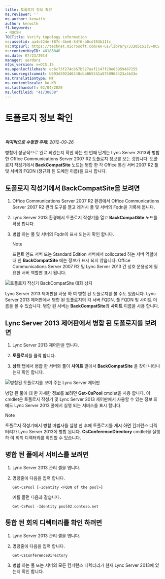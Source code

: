 ```yaml
---
title: 토폴로지 정보 확인
ms.reviewer: ''
ms.author: kenwith
author: kenwith
f1.keywords:
- NOCSH
TOCTitle: Verify topology information
ms:assetid: aa4c424e-f87c-4be6-8df6-a0cd193b11fc
ms:mtpsurl: https://technet.microsoft.com/en-us/library/JJ205151(v=OCS.15)
ms:contentKeyID: 48185046
ms.date: 07/23/2014
manager: serdars
mtps_version: v=OCS.15
ms.openlocfilehash: ec6c73f274cb67b527aaf1147f20e83959487255
ms.sourcegitcommit: b693d5923d6240cbb865241a5750963423a4b33e
ms.translationtype: MT
ms.contentlocale: ko-KR
ms.lasthandoff: 02/04/2020
ms.locfileid: "41730838"
---
```

<div data-xmlns="http://www.w3.org/1999/xhtml">

<div class="topic" data-xmlns="http://www.w3.org/1999/xhtml" data-msxsl="urn:schemas-microsoft-com:xslt" data-cs="http://msdn.microsoft.com/en-us/">

<div data-asp="http://msdn2.microsoft.com/asp">

# <a name="verify-topology-information"></a>토폴로지 정보 확인

</div>

<div id="mainSection">

<div id="mainBody">

<span> </span>

_**마지막으로 수정한 주제:** 2012-09-26_

병합이 성공적으로 완료 되었는지 확인 하는 첫 번째 단계는 Lync Server 2013와 병합 한 Office Communications Server 2007 R2 토폴로지 정보를 보는 것입니다. 토폴로지 작성기에서 **BackCompatSite** 노드는 병합 한 각 Office 통신 서버 2007 R2 풀 및 서버의 FQDN (정규화 된 도메인 이름)을 표시 합니다.

<div>

## <a name="to-view-backcompatsite-in-topology-builder"></a>토폴로지 작성기에서 BackCompatSite을 보려면

1.  Office Communications Server 2007 R2 환경에서 Office Communications Server 2007 R2 관리 도구를 열고 레거시 풀 및 서버의 Fqdn을 기록해 둡니다.

2.  Lync Server 2013 환경에서 토폴로지 작성기를 열고 **BackCompatSite** 노드를 확장 합니다.

3.  병합 하는 풀 및 서버의 Fqdn이 표시 되는지 확인 합니다.
    
    <div>
    

    > [!NOTE]  
    > 프런트 엔드 서버 또는 Standard Edition 서버에서 collocated 하는 서버 역할에 대 한 <STRONG>BackCompatSite</STRONG> 에는 정보가 표시 되지 않습니다. Office Communications Server 2007 R2 및 Lync Server 2013 간 상호 운용성에 필요한 서버 역할만 표시 됩니다.

    
    </div>

![토폴로지 작성기 BackCompatSite 대화 상자](images/JJ205243.62751c76-f018-4c6d-bb48-c61ef8974d31(OCS.15).jpg "토폴로지 작성기 BackCompatSite 대화 상자")

Lync Server 2013 제어판을 사용 하 여 병합 된 토폴로지를 볼 수도 있습니다. Lync Server 2013 제어판에서 병합 된 토폴로지의 각 서버 FQDN, 풀 FQDN 및 사이트 이름을 볼 수 있습니다. 병합 된 서버는 **BackCompatSite**의 **사이트** 이름을 사용 합니다.

</div>

<div>

## <a name="to-view-the-merged-topology-in-lync-server-2013-control-panel"></a>Lync Server 2013 제어판에서 병합 된 토폴로지를 보려면

1.  Lync Server 2013 제어판을 엽니다.

2.  **토폴로지**를 클릭 합니다.

3.  **상태** 탭에서 병합 한 서버와 풀이 **사이트** 열에서 **BackCompatSite** 을 찾아 나타나는지 확인 합니다.

![병합된 토폴로지를 보여 주는 Lync Server 제어판](images/JJ205151.f986ddd4-2040-454d-9389-7f6154b59cc9(OCS.15).jpg "병합된 토폴로지를 보여 주는 Lync Server 제어판")

병합 된 풀에 대 한 자세한 정보를 보려면 **Get-CsPool** cmdlet을 사용 합니다. 이 cmdlet은 토폴로지 작성기 및 Lync Server 2013 제어판에서 사용할 수 있는 정보 외에도 Lync Server 2013 풀에서 실행 되는 서비스를 표시 합니다.

<div>


> [!NOTE]  
> 토폴로지 작성기에서 병합 마법사를 실행 한 후에 토폴로지를 게시 하면 컨퍼런스 디렉터리가 Lync Server 2013에 병합 됩니다. <STRONG>CsConferenceDirectory</STRONG> cmdlet을 실행 하 여 회의 디렉터리를 확인할 수 있습니다.



</div>

</div>

<div>

## <a name="to-view-services-on-a-merged-pool"></a>병합 된 풀에서 서비스를 보려면

1.  Lync Server 2013 관리 셸을 엽니다.

2.  명령줄에 다음을 입력 합니다.
    
        Get-CsPool [-Identity <FQDN of the pool>]
    
    예를 들면 다음과 같습니다.
    
        Get-CsPool -Identity pool02.contoso.net

</div>

<div>

## <a name="to-verify-conference-directories-merged"></a>통합 된 회의 디렉터리를 확인 하려면

1.  Lync Server 2013 관리 셸을 엽니다.

2.  명령줄에 다음을 입력 합니다.
    
        Get-CsConferenceDirectory

3.  병합 하는 풀 또는 서버의 모든 컨퍼런스 디렉터리가 현재 Lync Server 2013에 있는지 확인 합니다.

</div>

</div>

<span> </span>

</div>

</div>

</div>

